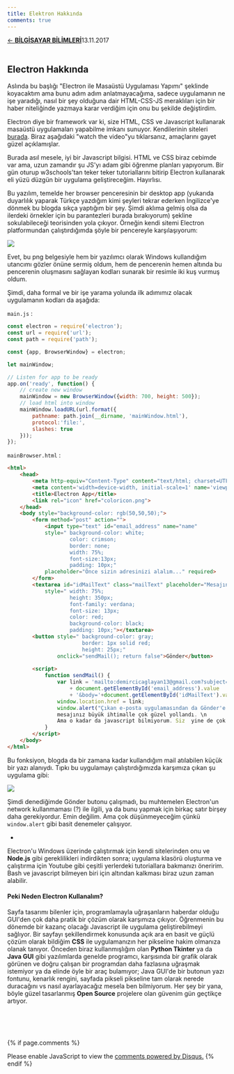```yaml
---
title: Elektron Hakkında
comments: true
---
```

<a href="../CSmain.html">&#8592; **BİLGİSAYAR BİLİMLERİ**</a><p2>13.11.2017</p2><br><br>
<html><head>
<link rel="stylesheet" type="text/css" href="../markdownStyle.css">
<link rel="icon" href="../coloricon.png">
<link rel="stylesheet" href="../githubSH-Dark.css">
</head></html>

## Electron Hakkında

Aslında bu başlığı "Electron ile Masaüstü Uygulaması Yapımı" şeklinde koyacaktım ama bunu adım adım anlatmayacağıma, sadece uygulamanın ne işe yaradığı, nasıl bir şey olduğuna dair HTML-CSS-JS meraklıları için bir haber niteliğinde yazmaya karar verdiğim için onu bu şekilde değiştirdim.

Electron diye bir framework var ki, size HTML, CSS ve Javascript kullanarak masaüstü uygulamaları yapabilme imkanı sunuyor. Kendilerinin siteleri [burada](https://electron.atom.io/). Biraz aşağıdaki "watch the video"yu tıklarsanız, amaçlarını gayet güzel açıklamışlar. 

Burada asıl mesele, iyi bir Javascript bilgisi. HTML ve CSS biraz cebimde var ama, uzun zamandır şu JS'yı adam gibi öğrenme planları yapıyorum. Bir gün oturup w3schools'tan teker teker tutoriallarını bitirip Electron kullanarak eli yüzü düzgün bir uygulama geliştireceğim. Hayırlısı.

Bu yazılım, temelde her browser penceresinin bir desktop app (yukarıda duyarlılık yaparak Türkçe yazdığım kimi şeyleri tekrar ederken İngilizce'ye dönmek bu blogda sıkça yaptığım bir şey. Şimdi aklıma gelmiş olsa da ilerdeki örnekler için bu parantezleri burada bırakıyorum) şekline sokulabileceği teorisinden yola çıkıyor. Örneğin kendi sitemi Electron platformundan çalıştırdığımda şöyle bir pencereyle karşılaşıyorum: 

![](http://i68.tinypic.com/2dshbiw.png)<br>

Evet, bu png belgesiyle hem bir yazılımcı olarak Windows kullandığım utancımı gözler önüne sermiş oldum, hem de pencerenin hemen altında bu pencerenin oluşmasını sağlayan kodları sunarak bir resimle iki kuş vurmuş oldum.

Şimdi, daha formal ve bir işe yarama yolunda ilk adımımız olacak uygulamanın kodları da aşağıda:

`main.js` :
```javascript
const electron = require('electron');
const url = require('url');
const path = require('path');

const {app, BrowserWindow} = electron;

let mainWindow;

// Listen for app to be ready
app.on('ready', function() {
	// create new window
	mainWindow = new BrowserWindow({width: 700, height: 500});
	// load html into window
	mainWindow.loadURL(url.format({
		pathname: path.join(__dirname, 'mainWindow.html'),
		protocol:'file:',
		slashes: true
	}));
});
```

`mainBrowser.html` :
```html
<html>
	<head>
		<meta http-equiv="Content-Type" content="text/html; charset=UTF-8"/>
		<meta content='width=device-width, initial-scale=1' name='viewport'/>
		<title>Electron App</title>
		<link rel="icon" href="coloricon.png">
	</head>
	<body style="background-color: rgb(50,50,50);">
		<form method="post" action="">
			<input type="text" id="email_address" name="name" 
			style=" background-color: white;
					color: crimson; 
					border: none; 
					width: 75%; 
					font-size:13px;
					padding: 10px;" 
			placeholder="Önce sizin adresinizi alalım..." required>
		</form>
		<textarea id="idMailText" class="mailText" placeholder="Mesajınız da buraya lütfen..."
			style=" width: 75%;
					height: 350px;
					font-family: verdana;
					font-size: 13px;
					color: red;
					background-color: black;
					padding: 10px;"></textarea>
		<button style=" background-color: gray; 
						border: 1px solid red; 
						height: 25px;" 
				onclick="sendMail(); return false">Gönder</button>
				
		<script>
			function sendMail() {
				var link = 'mailto:demircicaglayan13@gmail.com?subject=Message from '
					+ document.getElementById('email_address').value
					+ '&body='+document.getElementById('idMailText').value;
				window.location.href = link;
				window.alert("Çıkan e-posta uygulamasından da Gönder'e tıkladıysanız \n 
				mesajınız büyük ihtimalle çok güzel yollandı. \n 
				Ama o kadar da javascript bilmiyorum. Siz  yine de çok emin olmayın.");
			}
		</script>
	</body>
</html>
```

Bu fonksiyon, blogda da bir zamana kadar kullandığım mail atılabilen küçük bir yazı alanıydı. Tıpkı bu uygulamayı çalıştırdığımızda karşımıza çıkan şu uygulama gibi:

![](http://i63.tinypic.com/2m3qx6q.png)

Şimdi denediğimde Gönder butonu çalışmadı, bu muhtemelen Electron'un network kullanmaması (?) ile ilgili, ya da bunu yapmak için birkaç satır birşey daha gerekiyordur. Emin değilim. Ama çok düşünmeyeceğim çünkü `window.alert` gibi basit denemeler çalışıyor.

*

Electron'u Windows üzerinde çalıştırmak için kendi sitelerinden onu ve **Node.js** gibi gereklilikleri indirdikten sonra; uygulama klasörü oluşturma ve çalıştırma için Youtube gibi çeşitli yerlerdeki tutoriallara bakmanızı öneririm. Bash ve javascript bilmeyen biri için altından kalkması biraz uzun zaman alabilir.  

#### Peki Neden Electron Kullanalım?

Sayfa tasarımı bilenler için, programlamayla uğraşanların haberdar olduğu GUI'den çok daha pratik bir çözüm olarak karşımıza çıkıyor. Öğrenmenin bu dönemde bir kazanç olacağı Javascript ile uygulama geliştirebilmeyi sağlıyor. Bir sayfayı şekillendirmek konusunda açık ara en basit ve güçlü çözüm olarak bildiğim **CSS** ile uygulamanızın her pikseline hakim olmanıza olanak tanıyor. Önceden biraz kullanmışlığım olan **Python Tkinter** ya da **Java GUI** gibi yazılımlarda genelde programcı, karşısında bir grafik olarak görünen ve doğru çalışan bir programdan daha fazlasına uğraşmak istemiyor ya da elinde öyle bir araç bulamıyor; Java GUI'de bir butonun yazı fontunu, kenarlık rengini, sayfada pikseli pikseline tam olarak nerede duracağını vs nasıl ayarlayacağız mesela ben bilmiyorum. Her şey bir yana, böyle güzel tasarlanmış **Open Source** projelere olan güvenim gün geçtikçe artıyor.

<br><br><br>
<script id="dsq-count-scr" src="//caglayandemirci-github-io.disqus.com/count.js" async></script>
<a href="http://foo.com/bar.html#disqus_thread"></a>
{% if page.comments %}
<div id="disqus_thread"></div>
<script>
/**
*  RECOMMENDED CONFIGURATION VARIABLES: EDIT AND UNCOMMENT THE SECTION BELOW TO INSERT DYNAMIC VALUES FROM YOUR PLATFORM OR CMS.
*  LEARN WHY DEFINING THESE VARIABLES IS IMPORTANT: https://disqus.com/admin/universalcode/#configuration-variables*/
/*
var disqus_config = function () {
this.page.url = PAGE_URL;  // Replace PAGE_URL with your page's canonical URL variable
this.page.identifier = PAGE_IDENTIFIER; // Replace PAGE_IDENTIFIER with your page's unique identifier variable
};
*/
(function() { // DON'T EDIT BELOW THIS LINE
var d = document, s = d.createElement('script');
s.src = 'https://caglayandemirci-github-io.disqus.com/embed.js';
s.setAttribute('data-timestamp', +new Date());
(d.head || d.body).appendChild(s);
})();
</script>
<noscript>Please enable JavaScript to view the <a href="https://disqus.com/?ref_noscript">comments powered by Disqus.</a></noscript>                       
{% endif %} 
<br>